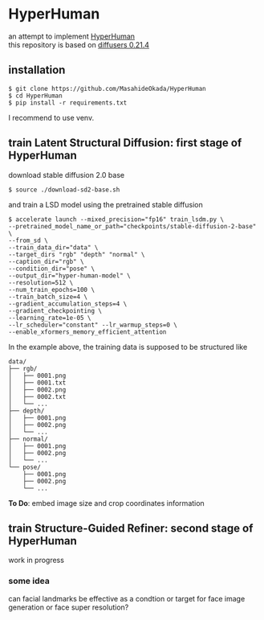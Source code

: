 # HyperHuman
an attempt to implement [HyperHuman](https://arxiv.org/abs/2310.08579) \
this repository is based on [diffusers 0.21.4](https://github.com/huggingface/diffusers/tree/v0.21.4)
## installation
```
$ git clone https://github.com/MasahideOkada/HyperHuman
$ cd HyperHuman
$ pip install -r requirements.txt
```
I recommend to use venv. 

## train Latent Structural Diffusion: first stage of HyperHuman
download stable diffusion 2.0 base
```
$ source ./download-sd2-base.sh
```
and train a LSD model using the pretrained stable diffusion
```
$ accelerate launch --mixed_precision="fp16" train_lsdm.py \
--pretrained_model_name_or_path="checkpoints/stable-diffusion-2-base" \
--from_sd \
--train_data_dir="data" \
--target_dirs "rgb" "depth" "normal" \
--caption_dir="rgb" \
--condition_dir="pose" \
--output_dir="hyper-human-model" \
--resolution=512 \
--num_train_epochs=100 \
--train_batch_size=4 \
--gradient_accumulation_steps=4 \
--gradient_checkpointing \
--learning_rate=1e-05 \
--lr_scheduler="constant" --lr_warmup_steps=0 \
--enable_xformers_memory_efficient_attention
```
In the example above, the training data is supposed to be structured like
```
data/
├── rgb/
│   ├── 0001.png
│   ├── 0001.txt
│   ├── 0002.png
│   ├── 0002.txt
│   └── ...
├── depth/
│   ├── 0001.png
│   ├── 0002.png
│   └── ...
├── normal/
│   ├── 0001.png
│   ├── 0002.png
│   └── ...
└── pose/
    ├── 0001.png
    ├── 0002.png
    └── ...
```

**To Do**: embed image size and crop coordinates information
## train Structure-Guided Refiner: second stage of HyperHuman
work in progress

### some idea
can facial landmarks be effective as a condtion or target for face image generation or face super resolution?
